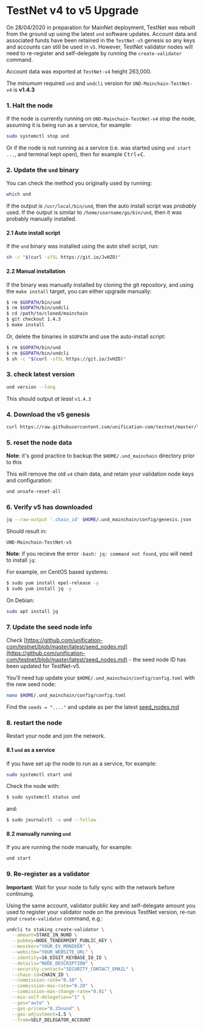 # TestNet v4 to v5 Upgrade

On 28/04/2020 in preparation for MainNet deployment, TestNet was rebuilt from the ground up using the latest `und` software updates. Account data and associated funds have been retained in the `TestNet-v5` genesis so any keys and accounts can still be used in `v5`. However, TestNet validator nodes will need to re-register and self-delegate by running the `create-validator` command.

Account data was exported at `TestNet-v4` height 263,000.

The _minumum_ required `und` and `undcli` version for `UND-Mainchain-TestNet-v4` is **v1.4.3**

### 1. Halt the node

If the node is currently running on `UND-Mainchain-TestNet-v4` stop the node,
assuming it is being run as a service, for example:

```bash
sudo systemctl stop und
```

Or if the node is not running as a service (i.e. was started using `und start ...`,
and terminal kept open), then for example <kbd>Ctrl</kbd>+<kbd>C</kbd>.

### 2. Update the `und` binary

You can check the method you originally used by running:

```bash
which und
```

If the output is `/usr/local/bin/und`, then the auto install script was _probably_ used.
If the output is similar to `/home/username/go/bin/und`, then it was probably manually installed.

#### 2.1 Auto install script

If the `und` binary was installed using the auto shell script, run:

```bash
sh -c "$(curl -sfSL https://git.io/JvHZO)"
```

#### 2.2 Manual installation

If the binary was manually installed by cloning the git repository, and using the `make install` target,
you can either upgrade manually:

```bash
$ rm $GOPATH/bin/und
$ rm $GOPATH/bin/undcli
$ cd /path/to/cloned/mainchain
$ git checkout 1.4.3
$ make install
```

Or, delete the binaries in `$GOPATH` and use the auto-install script:

```bash
$ rm $GOPATH/bin/und
$ rm $GOPATH/bin/undcli
$ sh -c "$(curl -sfSL https://git.io/JvHZO)"
```

### 3. check latest version

```bash
und version --long
```

This should output _at least_ `v1.4.3`

### 4. Download the v5 genesis

```bash
curl https://raw.githubusercontent.com/unification-com/testnet/master/latest/genesis.json > $HOME/.und_mainchain/config/genesis.json
```

### 5. reset the node data

**Note**: it's good practice to backup the `$HOME/.und_mainchain` directory prior to this

This will remove the old `v4` chain data, and retain your validation node keys and configuration:

```bash
und unsafe-reset-all
```

### 6. Verify v5 has downloaded

```bash
jq --raw-output '.chain_id' $HOME/.und_mainchain/config/genesis.json
```

Should result in:

```
UND-Mainchain-TestNet-v5
```

**Note**: if you recieve the error `-bash: jq: command not found`, you will need to install `jq`:

For example, on CentOS based systems:

```bash
$ sudo yum install epel-release -y
$ sudo yum install jq -y
```

On Debian:

```bash
sudo apt install jq
```

### 7. Update the seed node info

Check [https://github.com/unification-com/testnet/blob/master/latest/seed_nodes.md](https://github.com/unification-com/testnet/blob/master/latest/seed_nodes.md) - the seed node ID has been updated for TestNet-v5.

You'll need tup update your `$HOME/.und_mainchain/config/config.toml` with the new seed node:

```bash
nano $HOME/.und_mainchain/config/config.toml
```

Find the `seeds = "...."` and update as per the latest [seed_nodes.md](https://github.com/unification-com/testnet/blob/master/latest/seed_nodes.md)

### 8.  restart the node

Restart your node and join the network.

#### 8.1 `und` as a service

If you have set up the node to run as a service, for example:

```bash
sudo systemctl start und
```

Check the node with:

```bash
$ sudo systemctl status und
```

and:

```bash
$ sudo journalctl -u und --follow
```

#### 8.2 manually running `und`

If you are running the node manually, for example:

```bash
und start
```

### 9. Re-register as a validator

**Important**: Wait for your node to fully sync with the network before continuing.

Using the same account, validator public key and self-delegate amount you used to register your validator node on the previous TestNet version, re-run your `create-validator` command, e.g.:

```bash
undcli tx staking create-validator \
  --amount=STAKE_IN_NUND \
  --pubkey=NODE_TENDERMINT_PUBLIC_KEY \
  --moniker="YOUR_EV_MONIKER" \
  --website="YOUR_WEBSITE_URL" \
  --identity=16_DIGIT_KEYBASE_IO_ID \
  --details="NODE_DESCRIPTION" \
  --security-contact="SECURITY_CONTACT_EMAIL" \
  --chain-id=CHAIN_ID \
  --commission-rate="0.10" \
  --commission-max-rate="0.20" \
  --commission-max-change-rate="0.01" \
  --min-self-delegation="1" \
  --gas="auto" \
  --gas-prices="0.25nund" \
  --gas-adjustment=1.5 \
  --from=SELF_DELEGATOR_ACCOUNT
```

